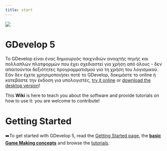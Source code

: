 ```yaml
---
title: start
---
```

![](/logocompleteeffecttranparent400x100.png)

# GDevelop 5

Το GDevelop είναι ένας δημιουργός παιχνιδιών ανοιχτής πηγής και πολλαπλών πλατφορμών που έχει σχεδιαστεί για χρήση από όλους - δεν απαιτούνται δεξιότητες προγραμματισμού για τη χρήση του λογισμικού. Εάν δεν έχετε χρησιμοποιήσει ποτέ το GDevelop, δοκιμάστε το online ή κατεβάστε την έκδοση για υπολογιστές, [try it online](https://editor.gdevelop.io) or [download the desktop version](https://gdevelop.io/download)!

This **Wiki** is here to teach you about the software and provide tutorials on how to use it: you are welcome to contribute!

# Getting Started

➡️To get started with GDevelop 5, read the [Getting Started page](/gdevelop5/getting_started), the **[basic Game Making concepts](/gdevelop5/tutorials/basic-game-making-concepts)** and browse the [tutorials](/gdevelop5/tutorials).
